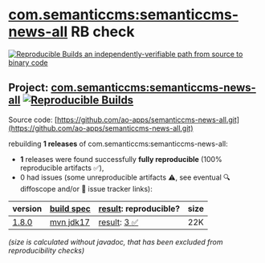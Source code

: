 [com.semanticcms:semanticcms-news-all](https://central.sonatype.com/artifact/com.semanticcms/semanticcms-news-all/versions) RB check
=======

[![Reproducible Builds](https://reproducible-builds.org/images/logos/rb.svg) an independently-verifiable path from source to binary code](https://reproducible-builds.org/)

## Project: [com.semanticcms:semanticcms-news-all](https://central.sonatype.com/artifact/com.semanticcms/semanticcms-news-all/versions) [![Reproducible Builds](https://img.shields.io/endpoint?url=https://raw.githubusercontent.com/jvm-repo-rebuild/reproducible-central/master/content/com/semanticcms/semanticcms-news-all/badge.json)](https://github.com/jvm-repo-rebuild/reproducible-central/blob/master/content/com/semanticcms/semanticcms-news-all/README.md)

Source code: [https://github.com/ao-apps/semanticcms-news-all.git](https://github.com/ao-apps/semanticcms-news-all.git)

rebuilding **1 releases** of com.semanticcms:semanticcms-news-all:
- **1** releases were found successfully **fully reproducible** (100% reproducible artifacts :white_check_mark:),
- 0 had issues (some unreproducible artifacts :warning:, see eventual :mag: diffoscope and/or :memo: issue tracker links):

| version | [build spec](/BUILDSPEC.md) | [result](https://reproducible-builds.org/docs/jvm/): reproducible? | size |
| -- | --------- | ------ | -- |
| [1.8.0](https://central.sonatype.com/artifact/com.semanticcms/semanticcms-news-all/1.8.0/pom) | [mvn jdk17](semanticcms-news-all-1.8.0.buildspec) | [result](semanticcms-news-all-1.8.0.buildinfo): [3 :white_check_mark: ](semanticcms-news-all-1.8.0.buildcompare) | 22K |

<i>(size is calculated without javadoc, that has been excluded from reproducibility checks)</i>
